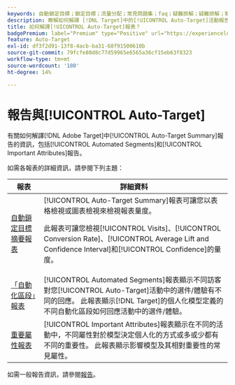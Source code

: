 ```yaml
---
keywords: 自動鎖定目標；鎖定目標；流量分配；常見問題集；faq；疑難排解；疑難排解；報表；自動鎖定目標摘要報表；摘要報表；自動化區段；重要屬性
description: 瞭解如何解譯 [!DNL Target]中的[!UICONTROL Auto-Target]活動報告。
title: 如何解譯[!UICONTROL Auto-Target]報表？
badgePremium: label="Premium" type="Positive" url="https://experienceleague.adobe.com/docs/target/using/introduction/intro.html?lang=zh-Hant#premium newtab=true" tooltip="檢視Target Premium包含的內容。"
feature: Auto-Target
exl-id: df3f2d91-13f8-4acb-ba31-68f91500610b
source-git-commit: 79fcfe80d8c77d59965e6565a36cf15eb63f8323
workflow-type: tm+mt
source-wordcount: '180'
ht-degree: 14%

---
```


# 報告與[!UICONTROL Auto-Target]

有關如何解譯[!DNL Adobe Target]中[!UICONTROL Auto-Target Summary]報告的資訊，包括[!UICONTROL Automated Segments]和[!UICONTROL Important Attributes]報告。

如需各報表的詳細資訊，請參閱下列主題：

| 報表 | 詳細資料 |
| --- | --- |
| [自動鎖定目標摘要報表](/help/main/c-reports/personalization-reports/auto-target-summary-report.md) | [!UICONTROL Auto-Target Summary]報表可讓您以表格檢視或圖表檢視來檢視報表量度。<P>此報表可讓您檢視[!UICONTROL Visits]、[!UICONTROL Conversion Rate]、[!UICONTROL Average Lift and Confidence Interval]和[!UICONTROL Confidence]的量度。 |
| [「自動化區段」報表](/help/main/c-reports/c-personalization-insights-reports/automated-segments-report.md) | [!UICONTROL Automated Segments]報表顯示不同訪客對您[!UICONTROL Auto-Target]活動中的選件/體驗有不同的回應。 此報表顯示[!DNL Target]的個人化模型定義的不同自動化區段如何回應活動中的選件/體驗。 |
| [重要屬性報表](/help/main/c-reports/c-personalization-insights-reports/important-attributes-report.md) | [!UICONTROL Important Attributes]報表顯示在不同的活動中，不同屬性對於模型決定個人化的方式或多或少都有不同的重要性。 此報表顯示影響模型及其相對重要性的常見屬性。 |

如需一般報告資訊，請參閱[報告](/help/main/c-reports/reports.md)。
